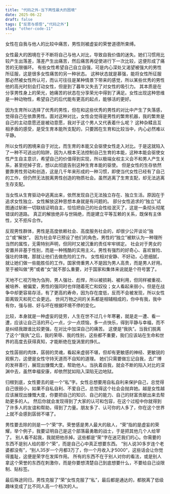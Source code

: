```yaml
---
title: "代码之外-当下两性最大的困境"
date: 2025-06-22
draft: false
tags: ["反思与感悟","代码之外"]
slug: "other-code-11"
---
```



女性在自我与他人的比较中痛苦，男性则被虚妄的荣誉道德所束缚。

女性最大的困境在于不断将自己与他人对比，导致自我价值的迷失。她们习惯用比较产生出落差，落差产生出痛苦，然后痛苦再促使进行下一次比较，这便形成了痛苦的无限循环。
有些女性希望自己自立自强，可是内心深处又渴望被强大的男性所征服，这是很多女性痛苦的另一种状态。
这种状态就是慕强，能将女性所征服那必然被女性所认可，而认可往往是某种情景下带来的感觉，所以某些优秀的男性他的高光时刻会打动女性，但是到了暮年又失去了对女性的吸引力。
其本质是在分享男性身上的荣光，她痛苦的状态在分享荣光中得到了满足。女性出现这种思维是一种动物性，希望自己的后代能有更高的起点，能够活的更好。

因为生育所以选择了优秀的男性，但在和这些优秀的男性的对比中产生了失落感，觉得自己在依靠男性。面对这种对比，女性会觉得是男性的繁育机器，我的繁育是自己的主动意愿还是被动意愿，我对于这个男人又代表着什么呢？
这种杂糅且互相矛盾的感受，是受生育本能所支配的，只要困在生育和比较当中，内心必然难以平静。

所以女性的困境来自于对比，而生育的本能又会驱使女性走入对比。于是这就陷入了一种不可逃出的陷阱，因为人根本无法控制自己生育的本能，这种本能会驱使女性产生自主意识，希望自己的价值得到实现，所以极端女权主义会不和男人产生关系，甚至挖掉子宫，想以此彻底告别这种生育本能的驱使。
但是女性的生存依然要靠男性劳动和创造，这是几千年来形成的一种习惯，即使当代女性已经有了自己的工作，但仍然无法脱离男性创造的物质社会。虽然逃离了生育支配，却无法逃离生存支配。

当女性从生育驱动中逃离出来，依然发现自己无法独立存在、独立生活。原因在于追求女性独立、女性解放这种思想本身就是有问题的。
部分女性追求的“独立”试图通过斩断一切联结证明自主，恰恰把自己的社会性给泯灭了，这是一条彻头彻尾错误的道路。
真正的解放绝非与世隔绝，而是建立平等互赖的关系，既保有主体性，又不拒斥合作。

反观男性群体，男性是高度依赖社会、高度服务社会的，却很少公开谈论“独立”或“解放”。
因为社会早已预设了他们的角色，男性的“独立”被默认为一种理所当然的属性，无需特别声明，但同时又被沉重的责任牢牢绑定。
社会对于男女的安置并非基于性别，而是一种残酷的实用主义。男性有强烈的好奇心、喜欢冒险、强壮的体魄，那就让他们去做危险的工作。
女性相对安静、不好动，心思细腻，就让她们做一些能胜任的工作。国家倚重男人不是因为男人高贵，而是男人好用。至于被叫做“男”或者“女”就不那么重要，对于国家和集体来说就是个符号罢了。

天地不仁视万物为刍狗，男人强壮、彪悍，所以被损耗、被利用，但同样被重视、被培养、被偏爱，男性的强同时也伴随着死亡和奴役；女人看起来弱小，但是在战争中却更容易存活，有了更高的寿命，因为存在度低，反而不会被发现，所以女性距离毁灭和死亡会更远。
世间万物之间的关系都是相辅相成的，你中有我，我中有你，强与弱、好与坏在根据环境不停的变化。

比较，本身就是一种虚妄的徒劳，人生在世不过几十年寒暑，就是走一遭、看一遭，应该让自己活的开心一点，少一点烦恼，多一点快乐，得到平静与幸福，而不是纠结我跟谁比较更强，在对比中加深自己的痛苦。
这便是“我执”。当我们脱离了这个“我执”之后，我的荣辱、我的性别，这些都不重要，我们应该站在生命和世界的高度去获得真知，才能断绝在旋涡里的挣扎。

女性孱弱的肉体，孱弱的灵魂，看起来虚弱不堪，但却有更敏感的神经、更敏锐的观察力，这便是女性守持天道而不自知的道理。
她们只需要做忘记自我，去广博的发祥善行，展现出慷慨大度，帮助他人。当执着自我，就会不断的陷入对比的深渊中去，虽然幸福安康，却依然犹如陷入深陷无边地狱。

归根到底，女性要去的是一个“私”字。女性总想要用自私自利来保护自己，总觉得自己很弱小，如果不自私自利、不爱自己，总觉得这个社会会抛弃她。越是女性越应该展现出慷慨大度，你要把自己的知识、自己的能力、自己的财富贡献出来去帮助更多的人。
然后你就会发现得到了大家的认可和包容，在这个过程中你就得到了许多人的友谊和帮助，得到了力量。朋友多了、认可你的人多了，你在这个世界上就不会感到孱弱不堪了。

男性要去除的则是一个“荣”字。荣誉感是男人最大的敌人，“荣”指的是虚妄的荣耀，举个例子，我要证明自己是这个部落最勇敢的战士，于是把其他几个人给宰了。
别人看不起我，我就把他杀掉。这些都是“荣”字在迷茫我们的心。你需要的东西不是别人给的那个“荣”，而是自己心中真正想要东西。
“别人说30多岁连个老婆都没有”，“别人35岁一个月都3万了，你一个月收入才5000”，这些话会让你觉得羞耻，这便是荣字在发挥作用。
所有的东西不在于别人对你的看法，或是别人拿这个荣誉的东西在刺激你，而是你要想清楚自己到底想要什么，不要给自己设限制、贴标签。

最后殊途同归，男性克服了“荣”女性克服了“私”，最后都是通达的，都脱离了低级趣味变成了比不同人高一个档次的人。

